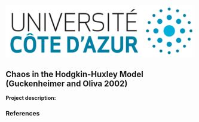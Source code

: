 <img src="../images/uca.jpg?raw=true"/>

## Chaos in the Hodgkin-Huxley Model (Guckenheimer and Oliva 2002)

**Project description:** 

### References